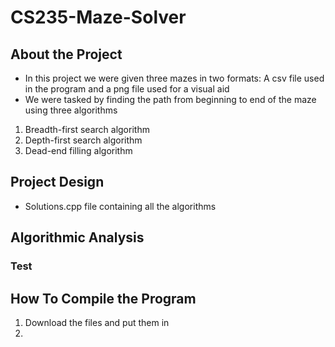 # CS235-Maze-Solver


## About the Project

* In this project we were given three mazes in two formats: A csv file used in the program and a png file used for a visual aid
* We were tasked by finding the path from beginning to end of the maze using three algorithms
1. Breadth-first search algorithm
2. Depth-first search algorithm
3. Dead-end filling algorithm

## Project Design

* Solutions.cpp file containing all the algorithms

## Algorithmic Analysis
### Test

## How To Compile the Program

1. Download the files and put them in 
2. 
